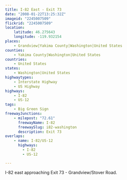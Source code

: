 ```yaml
---
title: I-82 East - Exit 73
date: "2008-01-22T13:25:32Z"
imageid: "2245007509"
flickrid: "2245007509"
location:
    latitude: 46.275643
    longitude: -119.932154
places:
    - Grandview|Yakima County|Washington|United States
counties:
    - Yakima County|Washington|United States
countries:
    - United States
states:
    - Washington|United States
highwaytypes:
    - Interstate Highway
    - US Highway
highways:
    - I-82
    - US-12
tags:
    - Big Green Sign
freewayJunctions:
    - milepost: "72.61"
      freewayName: I-82
      freewaySlug: i82-washington
      description: Exit 73
overlaps:
    - name: I-82/US-12
      highways:
        - I-82
        - US-12

---
```

I-82 east approaching Exit 73 - Grandview/Stover Road.
